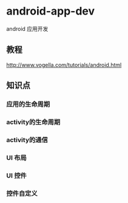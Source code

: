 # android-app-dev
android 应用开发
## 教程
http://www.vogella.com/tutorials/android.html


## 知识点

### 应用的生命周期

### activity的生命周期

### activity的通信

### UI 布局

### UI 控件

### 控件自定义
